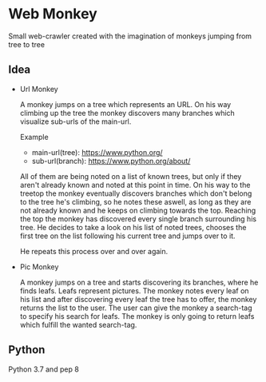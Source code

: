 # Web Monkey


Small web-crawler created with the imagination of monkeys jumping from tree to tree


## Idea


  * Url Monkey

    A monkey jumps on a tree which represents an URL. On his way climbing up the tree
    the monkey discovers many branches which visualize sub-urls of the main-url.

    Example

    * main-url(tree):  https://www.python.org/
    * sub-url(branch): https://www.python.org/about/

    All of them are being noted on a list of known trees, but only if they aren't already
    known and noted at this point in time. On his way to the treetop the monkey eventually
    discovers branches which don't belong to the tree he's climbing, so he notes these aswell,
    as long as they are not already known and he keeps on climbing towards the top. Reaching the
    top the monkey has discovered every single branch surrounding his tree. He decides to take
    a look on his list of noted trees, chooses the first tree on the list following his current
    tree and jumps over to it.

    He repeats this process over and over again.

  * Pic Monkey

    A monkey jumps on a tree and starts discovering its branches, where he finds leafs. Leafs
    represent pictures. The monkey notes every leaf on his list and after discovering every leaf
    the tree has to offer, the monkey returns the list to the user.
    The user can give the monkey a search-tag to specify his search for leafs. The monkey is only going to
    return leafs which fulfill the wanted search-tag.


## Python

Python 3.7 and pep 8

